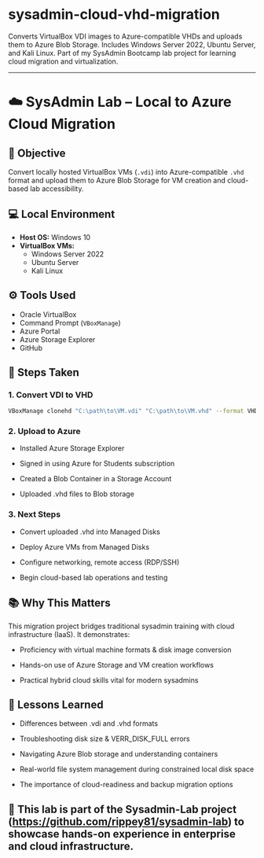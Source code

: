 # sysadmin-cloud-vhd-migration
Converts VirtualBox VDI images to Azure-compatible VHDs and uploads them to Azure Blob Storage. Includes Windows Server 2022, Ubuntu Server, and Kali Linux. Part of my SysAdmin Bootcamp lab project for learning cloud migration and virtualization.

---

# ☁️ SysAdmin Lab – Local to Azure Cloud Migration

## 🔧 Objective

Convert locally hosted VirtualBox VMs (`.vdi`) into Azure-compatible `.vhd` format and upload them to Azure Blob Storage for VM creation and cloud-based lab accessibility.

## 💻 Local Environment

- **Host OS:** Windows 10  
- **VirtualBox VMs:**
  - Windows Server 2022  
  - Ubuntu Server  
  - Kali Linux  

## ⚙️ Tools Used

- Oracle VirtualBox  
- Command Prompt (`VBoxManage`)  
- Azure Portal  
- Azure Storage Explorer  
- GitHub  

## 🧱 Steps Taken

### 1. Convert VDI to VHD

```bash
VBoxManage clonehd "C:\path\to\VM.vdi" "C:\path\to\VM.vhd" --format VHD
```

### 2. Upload to Azure

- Installed Azure Storage Explorer

- Signed in using Azure for Students subscription

- Created a Blob Container in a Storage Account

- Uploaded .vhd files to Blob storage

### 3. Next Steps

- Convert uploaded .vhd into Managed Disks

- Deploy Azure VMs from Managed Disks

- Configure networking, remote access (RDP/SSH)

- Begin cloud-based lab operations and testing

## 📚 Why This Matters

This migration project bridges traditional sysadmin training with cloud infrastructure (IaaS). It demonstrates:

- Proficiency with virtual machine formats & disk image conversion

- Hands-on use of Azure Storage and VM creation workflows

- Practical hybrid cloud skills vital for modern sysadmins

## 🧠 Lessons Learned

- Differences between .vdi and .vhd formats

- Troubleshooting disk size & VERR_DISK_FULL errors

- Navigating Azure Blob storage and understanding containers

- Real-world file system management during constrained local disk space

- The importance of cloud-readiness and backup migration options

## 🚀 This lab is part of the Sysadmin-Lab project (https://github.com/rippey81/sysadmin-lab) to showcase hands-on experience in enterprise and cloud infrastructure.
